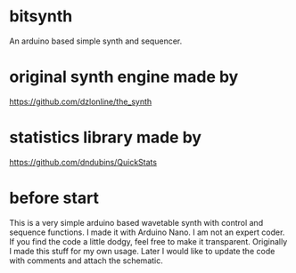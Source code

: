 # bitsynth
An arduino based simple synth and sequencer.

# original synth engine made by
https://github.com/dzlonline/the_synth

# statistics library made by
https://github.com/dndubins/QuickStats

# before start
This is a very simple arduino based wavetable synth with control and sequence functions. I made it with Arduino Nano. I am not an expert coder. If you find the code a little dodgy, feel free to make it transparent. Originally I made this stuff for my own usage. Later I would like to update the code with comments and attach the schematic.
